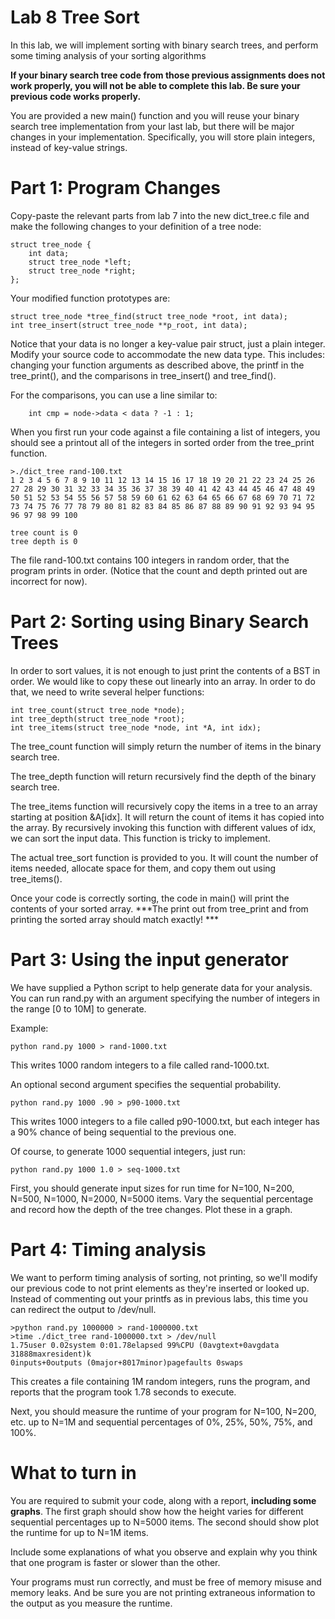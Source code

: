 # Lab 8 Tree Sort

In this lab, we will implement sorting with binary search trees, and
perform some timing analysis of your sorting algorithms

**If your binary search tree code from those previous assignments does
not work properly, you will not be able to complete this lab. Be sure
your previous code works properly.**

You are provided a new main() function and you will reuse your binary
search tree implementation from your last lab, but there will be major
changes in your implementation. Specifically, you will store plain
integers, instead of key-value strings.


# Part 1: Program Changes
Copy-paste the relevant parts from lab 7 into the new dict_tree.c file
and make the following changes to your definition of a tree node:

```
struct tree_node {
	int data;
	struct tree_node *left;
	struct tree_node *right;
};
```

Your modified function prototypes are:
```
struct tree_node *tree_find(struct tree_node *root, int data);
int tree_insert(struct tree_node **p_root, int data);
```

Notice that your data is no longer a key-value pair struct, just a
plain integer. Modify your source code to accommodate the new data
type. This includes: changing your function arguments as described
above, the printf in the tree_print(), and the comparisons in
tree_insert() and tree_find().

For the comparisons, you can use a line similar to:
```
    int cmp = node->data < data ? -1 : 1;
```

When you first run your code against a file containing a list of integers,
you should see a printout all of the integers in sorted order from the
tree_print function.

```
>./dict_tree rand-100.txt
1 2 3 4 5 6 7 8 9 10 11 12 13 14 15 16 17 18 19 20 21 22 23 24 25 26 27 28 29 30 31 32 33 34 35 36 37 38 39 40 41 42 43 44 45 46 47 48 49 50 51 52 53 54 55 56 57 58 59 60 61 62 63 64 65 66 67 68 69 70 71 72 73 74 75 76 77 78 79 80 81 82 83 84 85 86 87 88 89 90 91 92 93 94 95 96 97 98 99 100 

tree count is 0
tree depth is 0
```

The file rand-100.txt contains 100 integers in random order, that the
program prints in order. (Notice that the count and depth printed out
are incorrect for now).

# Part 2: Sorting using Binary Search Trees

In order to sort values, it is not enough to just print the contents
of a BST in order. We would like to copy these out linearly into an
array. In order to do that, we need to write several helper
functions:

```
int tree_count(struct tree_node *node);
int tree_depth(struct tree_node *root);
int tree_items(struct tree_node *node, int *A, int idx);

```

The tree_count function will simply return the number of items in the
binary search tree.

The tree_depth function will return recursively find the depth of the
binary search tree. 

The tree_items function will recursively copy the items in a tree to
an array starting at position &A[idx]. It will return the count of
items it has copied into the array. By recursively invoking this
function with different values of idx, we can sort the input
data. This function is tricky to implement. 

The actual tree_sort function is provided to you. It will count the
number of items needed, allocate space for them, and copy them out
using tree_items().

Once your code is correctly sorting, the code in main() will print the
contents of your sorted array. ***The print out from tree_print and
from printing the sorted array should match exactly! ***

# Part 3: Using the input generator
We have supplied a Python script to help generate data for your
analysis. You can run rand.py with an argument specifying the number of
integers in the range [0 to 10M] to generate.

Example:
```
python rand.py 1000 > rand-1000.txt
```
This writes 1000 random integers to a file called rand-1000.txt.

An optional second argument specifies the sequential probability.
```
python rand.py 1000 .90 > p90-1000.txt
```
This writes 1000 integers to a file called p90-1000.txt, but
each integer has a 90% chance of being sequential to the previous
one.

Of course, to generate 1000 sequential integers, just run:
```
python rand.py 1000 1.0 > seq-1000.txt
```

First, you should generate input sizes for run time for N=100, N=200,
N=500, N=1000, N=2000, N=5000 items. Vary the sequential percentage
and record how the depth of the tree changes. Plot these in a graph.


# Part 4: Timing analysis
We want to perform timing analysis of sorting, not printing, so we'll
modify our previous code to not print elements as they're inserted or
looked up. Instead of commenting out your printfs as in previous labs,
this time you can redirect the output to /dev/null.

```
>python rand.py 1000000 > rand-1000000.txt
>time ./dict_tree rand-1000000.txt > /dev/null
1.75user 0.02system 0:01.78elapsed 99%CPU (0avgtext+0avgdata 31888maxresident)k
0inputs+0outputs (0major+8017minor)pagefaults 0swaps
```
This creates a file containing 1M random integers, runs the program,
and reports that the program took 1.78 seconds to execute.

Next, you should measure the runtime of your program for N=100, N=200,
etc. up to N=1M and sequential percentages of 0%, 25%, 50%, 75%, and
100%.

# What to turn in
You are required to submit your code, along with a report, **including
some graphs**. The first graph should show how the height varies for
different sequential percentages up to N=5000 items. The second should
show plot the runtime for up to N=1M items.

Include some explanations of what you observe and explain why you
think that one program is faster or slower than the other.

Your programs must run correctly, and must be free of memory misuse
and memory leaks. And be sure you are not printing extraneous
information to the output as you measure the runtime.
